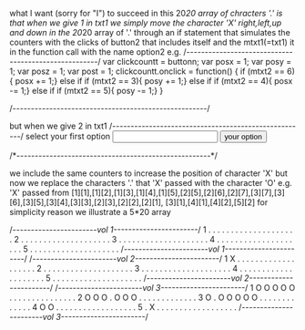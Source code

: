 what I want (sorry for "I") to succeed in this 20*20 array
of chracters '.' is that when we give 1 in txt1 we simply 
move the character 'X' right,left,up and down in the 
20*20 array of '.' through an if statement that simulates the counters 
with the clicks of button2 that includes itself and the mtxt1(=txt1) 
it in the function call with the 
name option2  e.g. 
/*-----------------------------------------------------*/
var clickcountt = buttonn;
var posx = 1;
var posy = 1;
var posz = 1;
var post = 1;
clickcountt.onclick = function() 
{
if (mtxt2 == 6){ posx += 1;}
else if if (mtxt2 == 3){ posy += 1;}
else if if (mtxt2 == 4){ posx -= 1;}
else if if (mtxt2 == 5){ posy -= 1;}
}

/*-----------------------------------------------------*/

but when we give 2 in txt1 
/*-----------------------------------------------------*/
select your first option
<input id ="txt1" type="text">
<input id = "getbutton" type ="button"  value = "your option">
<div id = "optionOne"></div>
/*-----------------------------------------------------*/

we include the same counters to increase the position of character 'X'
but now  we replace the characters '.' that 'X' passed with the character 'O'
e.g. 'X' passed from 
[1][1],[1][2],[1][3],[1][4],[1][5],[2][5],[2][6],[2][7],[3][7],[3][6],[3][5],[3][4],[3][3],[2][3],[2][2],[2][1],
[3][1],[4][1],[4][2],[5][2]
for simplicity reason we illustrate a 5*20 array

/*-----------------------vol 1-----------------------*/
1 . . . . . . . . . . . . . . . . . . . .
2 . . . . . . . . . . . . . . . . . . . .
3 . . . . . . . . . . . . . . . . . . . .
4 . . . . . . . . . . . . . . . . . . . .
5 . . . . . . . . . . . . . . . . . . . .
/*-----------------------vol 1-----------------------*/
/*-----------------------vol 2-----------------------*/
1 X . . . . . . . . . . . . . . . . . . .
2 . . . . . . . . . . . . . . . . . . . .
3 . . . . . . . . . . . . . . . . . . . .
4 . . . . . . . . . . . . . . . . . . . .
5 . . . . . . . . . . . . . . . . . . . .
/*-----------------------vol 2-----------------------*/
/*-----------------------vol 3-----------------------*/
1 O O O O O . . . . . . . . . . . . . . .
2 O O O . O O O . . . . . . . . . . . . .
3 O . O O O O O . . . . . . . . . . . . .
4 O O . . . . . . . . . . . . . . . . . .
5 . X . . . . . . . . . . . . . . . . . .
/*-----------------------vol 3-----------------------*/





